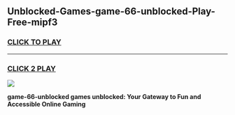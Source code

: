 
## Unblocked-Games-game-66-unblocked-Play-Free-mipf3
<h3>
<a href="https://premium76.site?title=game-66-unblocked&ref=18A">CLICK TO PLAY</a></h3>
<hr>

<h3>
<a href="https://premium76.site?title=game-66-unblocked&ref=18A">CLICK 2 PLAY</a>
  
</h3>

<a href="https://premium76.site?title=game-66-unblocked&ref=18A"><img src="https://clearcache.store/games.png"></a>


**game-66-unblocked games unblocked: Your Gateway to Fun and Accessible Online Gaming**
